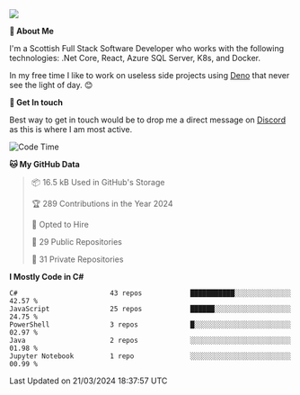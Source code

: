 <img src="https://github.com/jasonhughes94/jasonhughes94/blob/main/header.png?raw=true">

**:tangerine: About Me**

I'm a Scottish Full Stack Software Developer who works with the following technologies: .Net Core, React, Azure SQL Server, K8s, and Docker.

In my free time I like to work on useless side projects using [Deno](https://deno.land/) that never see the light of day. 😊

**:speech_balloon: Get In touch**

Best way to get in touch would be to drop me a direct message on [Discord](https://discordapp.com/users/206498666976903169) as this is where I am most active.

<!--START_SECTION:waka-->
![Code Time](http://img.shields.io/badge/Code%20Time-1%2C121%20hrs%2017%20mins-blue)

**🐱 My GitHub Data** 

> 📦 16.5 kB Used in GitHub's Storage 
 > 
> 🏆 289 Contributions in the Year 2024
 > 
> 💼 Opted to Hire
 > 
> 📜 29 Public Repositories 
 > 
> 🔑 31 Private Repositories 
 > 
**I Mostly Code in C#** 

```text
C#                       43 repos            ███████████░░░░░░░░░░░░░░   42.57 % 
JavaScript               25 repos            ██████░░░░░░░░░░░░░░░░░░░   24.75 % 
PowerShell               3 repos             █░░░░░░░░░░░░░░░░░░░░░░░░   02.97 % 
Java                     2 repos             ░░░░░░░░░░░░░░░░░░░░░░░░░   01.98 % 
Jupyter Notebook         1 repo              ░░░░░░░░░░░░░░░░░░░░░░░░░   00.99 % 
```




 Last Updated on 21/03/2024 18:37:57 UTC
<!--END_SECTION:waka-->
